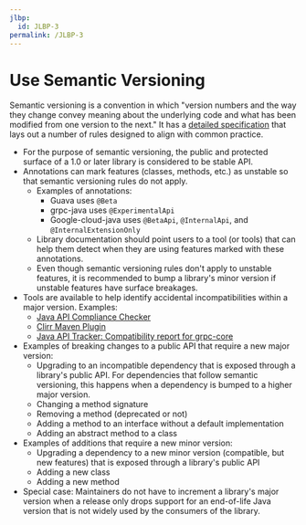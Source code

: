 ```yaml
---
jlbp:
  id: JLBP-3
permalink: /JLBP-3
---
```

# Use Semantic Versioning

Semantic versioning is a convention in which "version numbers and the way they
change convey meaning about the underlying code and what has been modified from one 
version to the next." It has a [detailed specification](https://semver.org)
that lays out a number of rules designed to align with common practice. 

- For the purpose of semantic versioning, the public and protected surface of a 
  1.0 or later library is considered to be stable API.
- Annotations can mark features (classes, methods, etc.) as unstable 
  so that semantic versioning rules do not apply. 
  - Examples of annotations:
    - Guava uses `@Beta`
    - grpc-java uses `@ExperimentalApi`
    - Google-cloud-java uses `@BetaApi`, `@InternalApi`, and `@InternalExtensionOnly`
  - Library documentation should point users to a tool (or tools) that can
    help them detect when they are using features marked with these
    annotations.
  - Even though semantic versioning rules don't apply to unstable features, it is
    recommended to bump a library's minor version if unstable features have
    surface breakages.
- Tools are available to help identify accidental incompatibilities within a
  major version. Examples:
  - [Java API Compliance Checker](https://lvc.github.io/japi-compliance-checker/)
  - [Clirr Maven Plugin](http://www.mojohaus.org/clirr-maven-plugin/)
  - [Java API Tracker: Compatibility report for grpc-core](
    https://abi-laboratory.pro/index.php?view=timeline&lang=java&l=grpc-core)
- Examples of breaking changes to a public API that require a new major
  version:
  - Upgrading to an incompatible dependency that is exposed through a
    library's public API. For dependencies that follow semantic versioning, this happens
    when a dependency is bumped to a higher major version.
  - Changing a method signature
  - Removing a method (deprecated or not)
  - Adding a method to an interface without a default implementation
  - Adding an abstract method to a class
- Examples of additions that require a new minor version:
  - Upgrading a dependency to a new minor version (compatible, but new
    features) that is exposed through a library's public API
  - Adding a new class
  - Adding a new method
- Special case: Maintainers do not have to increment a library's major version when
  a release only drops support for an end-of-life Java version that is not widely used by
  the consumers of the library.
